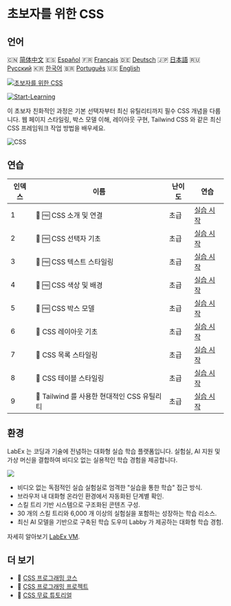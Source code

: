 # 초보자를 위한 CSS

## 언어

🇨🇳 [简体中文](README_zh.md) 🇪🇸 [Español](README_es.md) 🇫🇷 [Français](README_fr.md) 🇩🇪 [Deutsch](README_de.md) 🇯🇵 [日本語](README_ja.md) 🇷🇺 [Русский](README_ru.md) 🇰🇷 [한국어](README_ko.md) 🇧🇷 [Português](README_pt.md) 🇺🇸 [English](README.md) 

[![초보자를 위한 CSS](https://cover-creator.labex.io/css-for-beginners.png?lang=ko)](https://labex.io/ko/courses/css-for-beginners)

[![Start-Learning](https://img.shields.io/badge/Start-Learning-whitesmoke?style=for-the-badge)](https://labex.io/ko/courses/css-for-beginners)

이 초보자 친화적인 과정은 기본 선택자부터 최신 유틸리티까지 필수 CSS 개념을 다룹니다. 웹 페이지 스타일링, 박스 모델 이해, 레이아웃 구현, Tailwind CSS 와 같은 최신 CSS 프레임워크 작업 방법을 배우세요.

![CSS](https://img.shields.io/badge/CSS-whitesmoke?style=for-the-badge&logo=css)


## 연습

|   인덱스 | 이름                                         | 난이도   | 연습                                                                                                                |
|----------|----------------------------------------------|----------|---------------------------------------------------------------------------------------------------------------------|
|        1 | 📖 🆓 CSS 소개 및 연결                       | 초급     | <a target='_blank' href='https://labex.io/ko/tutorials/css-css-introduction-and-linking-598030'>실습 시작</a>       |
|        2 | 📖 🆓 CSS 선택자 기초                        | 초급     | <a target='_blank' href='https://labex.io/ko/tutorials/css-css-selectors-basics-598033'>실습 시작</a>               |
|        3 | 📖 🆓 CSS 텍스트 스타일링                    | 초급     | <a target='_blank' href='https://labex.io/ko/tutorials/css-css-text-styling-598036'>실습 시작</a>                   |
|        4 | 📖 🆓 CSS 색상 및 배경                       | 초급     | <a target='_blank' href='https://labex.io/ko/tutorials/css-css-colors-and-backgrounds-598029'>실습 시작</a>         |
|        5 | 📖 🆓 CSS 박스 모델                          | 초급     | <a target='_blank' href='https://labex.io/ko/tutorials/css-css-box-model-598028'>실습 시작</a>                      |
|        6 | 📖  CSS 레이아웃 기초                        | 초급     | <a target='_blank' href='https://labex.io/ko/tutorials/css-css-layout-basics-598031'>실습 시작</a>                  |
|        7 | 📖  CSS 목록 스타일링                        | 초급     | <a target='_blank' href='https://labex.io/ko/tutorials/css-css-styling-lists-598034'>실습 시작</a>                  |
|        8 | 📖  CSS 테이블 스타일링                      | 초급     | <a target='_blank' href='https://labex.io/ko/tutorials/css-css-styling-tables-598035'>실습 시작</a>                 |
|        9 | 📖  Tailwind 를 사용한 현대적인 CSS 유틸리티 | 초급     | <a target='_blank' href='https://labex.io/ko/tutorials/css-css-modern-utilities-with-tailwind-598032'>실습 시작</a> |

## 환경

LabEx 는 코딩과 기술에 전념하는 대화형 실습 학습 플랫폼입니다. 실험실, AI 지원 및 가상 머신을 결합하여 비디오 없는 실용적인 학습 경험을 제공합니다.

![](https://tutorial-screenshot.getvm.io/images/vm-1725247253.png)

- 비디오 없는 독점적인 실습 실험실로 엄격한 "실습을 통한 학습" 접근 방식.
- 브라우저 내 대화형 온라인 환경에서 자동화된 단계별 확인.
- 스킬 트리 기반 시스템으로 구조화된 콘텐츠 구성.
- 30 개의 스킬 트리와 6,000 개 이상의 실험실을 포함하는 성장하는 학습 리소스.
- 최신 AI 모델을 기반으로 구축된 학습 도우미 Labby 가 제공하는 대화형 학습 경험.

자세히 알아보기 [LabEx VM](https://support.labex.io/using-labex/virtual-machine).

## 더 보기

- 🔗 [CSS 프로그래밍 코스](https://github.com/labex-labs/awesome-programming-courses)
- 🔗 [CSS 프로그래밍 프로젝트](https://github.com/labex-labs/awesome-programming-projects)
- 🔗 [CSS 무료 튜토리얼](https://github.com/labex-labs/css-free-tutorials)

